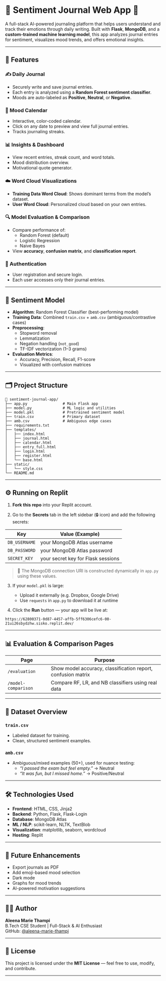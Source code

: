 # 🧠 Sentiment Journal Web App 📓

A full-stack AI-powered journaling platform that helps users understand and track their emotions through daily writing. Built with **Flask**, **MongoDB**, and a **custom-trained machine learning model**, this app analyzes journal entries for sentiment, visualizes mood trends, and offers emotional insights.

---

## 🌟 Features

### ✍️ Daily Journal
- Securely write and save journal entries.
- Each entry is analyzed using a **Random Forest sentiment classifier**.
- Moods are auto-labeled as **Positive**, **Neutral**, or **Negative**.

### 📆 Mood Calendar
- Interactive, color-coded calendar.
- Click on any date to preview and view full journal entries.
- Tracks journaling streaks.

### 📊 Insights & Dashboard
- View recent entries, streak count, and word totals.
- Mood distribution overview.
- Motivational quote generator.

### ☁️ Word Cloud Visualizations
- **Training Data Word Cloud**: Shows dominant terms from the model’s dataset.
- **User Word Cloud**: Personalized cloud based on your own entries.

### 🔍 Model Evaluation & Comparison
- Compare performance of:
  - Random Forest (default)
  - Logistic Regression
  - Naive Bayes
- View **accuracy**, **confusion matrix**, and **classification report**.

### 🔐 Authentication
- User registration and secure login.
- Each user accesses only their journal entries.

---

## 🧠 Sentiment Model

- **Algorithm**: Random Forest Classifier (best-performing model)
- **Training Data**: Combined `train.csv` + `amb.csv` (ambiguous/contrastive cases)
- **Preprocessing**:
  - Stopword removal
  - Lemmatization
  - Negation handling (`not_good`)
  - TF-IDF vectorization (1–3 grams)
- **Evaluation Metrics**:
  - Accuracy, Precision, Recall, F1-score
  - Visualized with confusion matrices

---

## 🗂 Project Structure

```
📁 sentiment-journal-app/
├── app.py                # Main Flask app
├── model.py              # ML logic and utilities
├── model.pkl             # Pretrained sentiment model
├── train.csv             # Primary dataset
├── amb.csv               # Ambiguous edge cases
├── requirements.txt
├── templates/
│   ├── index.html
│   ├── journal.html
│   ├── calendar.html
│   ├── entry_full.html
│   ├── login.html
│   ├── register.html
│   └── base.html
├── static/
│   └── style.css
└── README.md
```

---

## ⚙️ Running on Replit

1. **Fork this repo** into your Replit account.

2. Go to the **Secrets** tab in the left sidebar (🔒 icon) and add the following secrets:

| Key          | Value (Example)                                                           |
|--------------|---------------------------------------------------------------------------|
| `DB_USERNAME`| your MongoDB Atlas username                                               |
| `DB_PASSWORD`| your MongoDB Atlas password                                               |
| `SECRET_KEY` | your secret key for Flask sessions                                        |

> 🧠 The MongoDB connection URI is constructed dynamically in `app.py` using these values.

3. If your `model.pkl` is large:
   - Upload it externally (e.g. Dropbox, Google Drive)
   - Use `requests` in `app.py` to download it at runtime

4. Click the **Run** button — your app will be live at:

```
https://62800371-0d87-4457-affb-5ff6306cefc6-00-21ui26sbydzhw.sisko.replit.dev/
```

---

## 📊 Evaluation & Comparison Pages

| Page            | Purpose                                                  |
|-----------------|----------------------------------------------------------|
| `/evaluation`   | Show model accuracy, classification report, confusion matrix |
| `/model-comparison` | Compare RF, LR, and NB classifiers using real data        |

---

## 📁 Dataset Overview

### `train.csv`
- Labeled dataset for training.
- Clean, structured sentiment examples.

### `amb.csv`
- Ambiguous/mixed examples (50+), used for nuance testing:
  - *“I passed the exam but feel empty.”* → Neutral
  - *“It was fun, but I missed home.”* → Positive/Neutral

---

## 🛠 Technologies Used

- **Frontend**: HTML, CSS, Jinja2
- **Backend**: Python, Flask, Flask-Login
- **Database**: MongoDB Atlas
- **ML / NLP**: scikit-learn, NLTK, TextBlob
- **Visualization**: matplotlib, seaborn, wordcloud
- **Hosting**: Replit

---

## 🔮 Future Enhancements

- Export journals as PDF
- Add emoji-based mood selection
- Dark mode
- Graphs for mood trends
- AI-powered motivation suggestions

---

## 👩‍💻 Author

**Aleena Marie Thampi**  
B.Tech CSE Student | Full-Stack & AI Enthusiast  
GitHub: [@aleena-marie-thampi](https://github.com/aleena-marie-thampi)

---

## 📃 License

This project is licensed under the **MIT License** — feel free to use, modify, and contribute.

---

